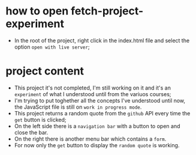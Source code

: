 # how to open fetch-project-experiment
- In the root of the project, right click in the index.html file and select the option `open with live server`;

# project content
- This project it's not completed, I'm still working on it and it's an `experiment` of what I understood until from the variuos courses;
- I'm trying to put toghether all the concepts I've understood until now, the JavaScript file is still on `work in progress mode`.
- This project returns a random quote from the `github` API every time the `get` button is clicked;
- On the left side there is a `navigation bar` with a button to open and close the bar.
- On the right there is another menu bar which contains a `form`.
- For now only the `get` button to display the `random quote` is working.

